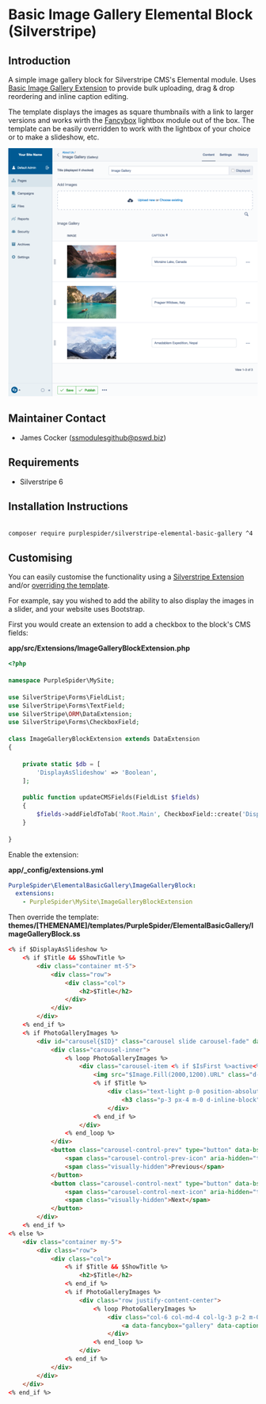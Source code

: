# Basic Image Gallery Elemental Block (Silverstripe)

## Introduction

A simple image gallery block for Silverstripe CMS's Elemental module. Uses [Basic Image Gallery Extension](https://github.com/purplespider/silverstripe-basic-gallery-extension) to provide bulk uploading, drag & drop reordering and inline caption editing.

The template displays the images as square thumbnails with a link to larger versions and works wirth the [Fancybox](https://fancyapps.com/fancybox/) lightbox module out of the box. The template can be easily overridden to work with the lightbox of your choice or to make a slideshow, etc.

![Screenshot](screenshot.png)

## Maintainer Contact

-   James Cocker (ssmodulesgithub@pswd.biz)

## Requirements

-   Silverstripe 6

## Installation Instructions

```

composer require purplespider/silverstripe-elemental-basic-gallery ^4

```

## Customising

You can easily customise the functionality using a [Silverstripe Extension](https://docs.silverstripe.org/en/5/developer_guides/extending/extensions/) and/or [overriding the template](https://docs.silverstripe.org/en/5/developer_guides/templates/template_inheritance/).

For example, say you wished to add the ability to also display the images in a slider, and your website uses Bootstrap.

First you would create an extension to add a checkbox to the block's CMS fields:

**app/src/Extensions/ImageGalleryBlockExtension.php**
```php
<?php

namespace PurpleSpider\MySite;

use SilverStripe\Forms\FieldList;
use SilverStripe\Forms\TextField;
use SilverStripe\ORM\DataExtension;
use SilverStripe\Forms\CheckboxField;

class ImageGalleryBlockExtension extends DataExtension
{

    private static $db = [
        'DisplayAsSlideshow' => 'Boolean',
    ];

    public function updateCMSFields(FieldList $fields)
    {
        $fields->addFieldToTab('Root.Main', CheckboxField::create('DisplayAsSlideshow', 'Display as Slideshow?'));
    }

}
```

Enable the extension:

**app/_config/extensions.yml**
```yml
PurpleSpider\ElementalBasicGallery\ImageGalleryBlock:
  extensions:
    - PurpleSpider\MySite\ImageGalleryBlockExtension
```

Then override the template:
**themes/[THEMENAME]/templates/PurpleSpider/ElementalBasicGallery/ImageGalleryBlock.ss**
```html
<% if $DisplayAsSlideshow %>
    <% if $Title && $ShowTitle %>
        <div class="container mt-5">
            <div class="row">
                <div class="col">
                    <h2>$Title</h2>
                </div>
            </div>
        </div>
    <% end_if %>
    <% if PhotoGalleryImages %>
        <div id="carousel{$ID}" class="carousel slide carousel-fade" data-bs-ride="carousel">
            <div class="carousel-inner">
                <% loop PhotoGalleryImages %>
                    <div class="carousel-item <% if $IsFirst %>active<% end_if %>">
                        <img src="$Image.Fill(2000,1200).URL" class="d-block w-100" alt="$Title">
                        <% if $Title %>
                            <div class="text-light p-0 position-absolute bottom-0 end-0">
                                <h3 class="p-3 px-4 m-0 d-inline-block" style="background-color: rgba(0, 0, 0, 0.5)">$Title</h3>
                            </div>
                        <% end_if %>
                    </div>
                <% end_loop %>
            </div>
            <button class="carousel-control-prev" type="button" data-bs-target="#carousel{$ID}" data-bs-slide="prev">
                <span class="carousel-control-prev-icon" aria-hidden="true"></span>
                <span class="visually-hidden">Previous</span>
            </button>
            <button class="carousel-control-next" type="button" data-bs-target="#carousel{$ID}" data-bs-slide="next">
                <span class="carousel-control-next-icon" aria-hidden="true"></span>
                <span class="visually-hidden">Next</span>
            </button>
        </div>
    <% end_if %>
<% else %>
    <div class="container my-5">
        <div class="row">
            <div class="col">
                <% if $Title && $ShowTitle %>
                    <h2>$Title</h2>
                <% end_if %>
                <% if PhotoGalleryImages %>
                    <div class="row justify-content-center">
                        <% loop PhotoGalleryImages %>
                            <div class="col-6 col-md-4 col-lg-3 p-2 m-0">
                                <a data-fancybox="gallery" data-caption="$Title" href="$Image.FitMax(2400,2400).URL"><img src="$Image.Fill(400,400).URL" /></a>
                            </div>
                        <% end_loop %>
                    </div>
                <% end_if %>
            </div>
        </div>
    </div>
<% end_if %>
```

